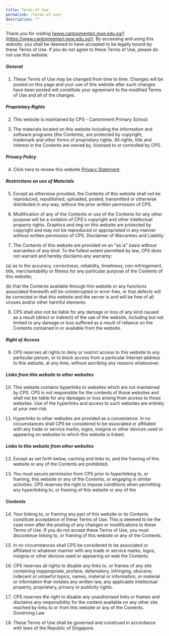 ```yaml
---
title: Terms of Use
permalink: /terms-of-use/
description: ""
---
```

Thank you for visiting [www.cantonmentpri.moe.edu.sg/](https://www.cantonmentpri.moe.edu.sg/). By accessing and using this website, you shall be deemed to have accepted to be legally bound by these Terms of Use. If you do not agree to these Terms of Use, please do not use this website.

##### General

1. These Terms of Use may be changed from time to time. Changes will be posted on this page and your use of this website after such changes have been posted will constitute your agreement to the modified Terms of Use and all of the changes.

##### Proprietary Rights

2. This website is maintained by CPS - Cantonment Primary School.

4. The materials located on this website including the information and software programs (the Contents), are protected by copyright, trademark and other forms of proprietary rights. All rights, title and interest in the Contents are owned by, licensed to or controlled by CPS.

##### Privacy Policy

4. Click here to review this website [Privacy Statement](/privacy).

##### Restrictions on use of Materials

5. Except as otherwise provided, the Contents of this website shall not be reproduced, republished, uploaded, posted, transmitted or otherwise distributed in any way, without the prior written permission of CPS.

6. Modification of any of the Contents or use of the Contents for any other purpose will be a violation of CPS's copyright and other intellectual property rights. Graphics and img on this website are protected by copyright and may not be reproduced or appropriated in any manner without written permission of CPS.
Disclaimer of Warranties and Liability
7. The Contents of this website are provided on an "as is" basis without warranties of any kind. To the fullest extent permitted by law, CPS does not warrant and hereby disclaims any warranty:

(a) as to the accuracy, correctness, reliability, timeliness, non-infringement, title, merchantability or fitness for any particular purpose of the Contents of this website;

(b) that the Contents available through this website or any functions associated therewith will be uninterrupted or error-free, or that defects will be corrected or that this website and the server is and will be free of all viruses and/or other harmful elements.

8. CPS shall also not be liable for any damage or loss of any kind caused as a result (direct or indirect) of the use of the website, including but not limited to any damage or loss suffered as a result of reliance on the Contents contained in or available from the website.

##### Right of Access

9. CPS reserves all rights to deny or restrict access to this website to any particular person, or to block access from a particular Internet address to this website, at any time, without ascribing any reasons whatsoever.

##### Links from this website to other websites

10. This website contains hyperlinks to websites which are not maintained by CPS. CPS is not responsible for the contents of those websites and shall not be liable for any damages or loss arising from access to those websites. Use of the hyperlinks and access to such websites are entirely at your own risk.

11. Hyperlinks to other websites are provided as a convenience. In no circumstances shall CPS be considered to be associated or affiliated with any trade or service marks, logos, insignia or other devices used or appearing on websites to which this website is linked.

##### Links to this website from other websites

12. Except as set forth below, caching and links to, and the framing of this website or any of the Contents are prohibited.

13. You must secure permission from CPS prior to hyperlinking to, or framing, this website or any of the Contents, or engaging in similar activities. CPS reserves the right to impose conditions when permitting any hyperlinking to, or framing of this website or any of the 

##### Contents

14. Your linking to, or framing any part of this website or its Contents constitute acceptance of these Terms of Use. This is deemed to be the case even after the posting of any changes or modifications to these Terms of Use. If you do not accept these Terms of Use, you must discontinue linking to, or framing of this website or any of the Contents.

15. In no circumstances shall CPS be considered to be associated or affiliated in whatever manner with any trade or service marks, logos, insignia or other devices used or appearing on web the Contents.

16. CPS reserves all rights to disable any links to, or frames of any site containing inappropriate, profane, defamatory, infringing, obscene, indecent or unlawful topics, names, material or information, or material or information that violates any written law, any applicable intellectual property, proprietary, privacy or publicity rights.

17. CPS reserves the right to disable any unauthorised links or frames and disclaims any responsibility for the content available on any other site reached by links to or from this website or any of the Contents.
Governing Law

18. These Terms of Use shall be governed and construed in accordance with laws of the Republic of Singapore.